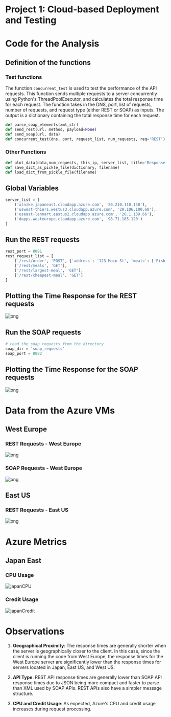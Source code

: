 # Project 1: Cloud-based Deployment and Testing

# Code for the Analysis
## Definition of the functions

### Test functions

The function `concurrent_test` is used to test the performance of the API requests. This function sends multiple requests to a server concurrently using Python's ThreadPoolExecutor, and calculates the total response time for each request. The function takes in the DNS, port, list of requests, number of requests, and request type (either REST or SOAP) as inputs. The output is a dictionary containing the total response time for each request.



```python
def parse_soap_elements(xml_str)
def send_rest(url, method, payload=None)
def send_soap(url, data)
def concurrent_test(dns, port, request_list, num_requests, req='REST')
```

### Other Functions


```python
def plot_data(data,num_requests, this_ip, server_list, title='Response Time by API Endpoint and Server', ylabel='Response Time (s)', extra_title=None)
def save_dict_as_pickle_file(dictionary, filename)
def load_dict_from_pickle_file(filename)
```

## Global Variables


```python
server_list = [
    ('alnike.japaneast.cloudapp.azure.com', '20.210.110.130'),
    ('uswest-thiers.westus3.cloudapp.azure.com', '20.106.100.68'),
    ('useast-lennart.eastus2.cloudapp.azure.com', '20.1.139.66'), 
    ('dapps.westeurope.cloudapp.azure.com', '98.71.185.120')
]
```

## Run the REST requests

```python
rest_port = 8081
rest_request_list = [
    ['/rest/order', 'POST', {'address': '123 Main St', 'meals': ['Fish and Chips', 'Steak']}],
    ['/rest/meals', 'GET'],
    ['/rest/largest-meal', 'GET'],
    ['/rest/cheapest-meal', 'GET']
]
```
## Plotting the Time Response for the REST requests
![png](report/server_test_files/server_test_15_0.png)
    

## Run the SOAP requests


```python
# read the soap requests from the directory
soap_dir = 'soap_requests'
soap_port = 8082
```

## Plotting the Time Response for the SOAP requests

![png](report/server_test_files/server_test_19_0.png)


# Data from the Azure VMs 
## West Europe
### REST Requests - West Europe
![png](report/server_test_files/server_test_21_0.png)

### SOAP Requests - West Europe
![png](report/server_test_files/server_test_23_0.png)
    


## East US
### REST Requests - East US
![png](report/server_test_files/server_test_25_0.png)
    
# Azure Metrics
## Japan East

### CPU Usage
![japanCPU](report/server_test_files/japanCPU.png)

### Credit Usage
![japanCredit](report/server_test_files/japanCredit.png)


# Observations

1. **Geographical Proximity**: The response times are generally shorter when the server is geographically closer to the client. In this case, since the client is running the code from West Europe, the response times for the West Europe server are significantly lower than the response times for servers located in Japan, East US, and West US.

2. **API Type**: REST API response times are generally lower than SOAP API response times due to JSON being more compact and faster to parse than XML used by SOAP APIs. REST APIs also have a simpler message structure.

3. **CPU and Credit Usage**: As expected, Azure's CPU and credit usage increases during request processing.
